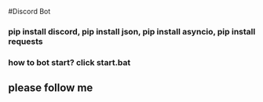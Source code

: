 #Discord Bot

### pip install discord, pip install json, pip install asyncio, pip install requests

### how to bot start? click start.bat 

## please follow me 